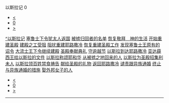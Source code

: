 ﻿





 以斯拉记 0




* [<](bible/GEN01.md)
* [0](bible/EZR.md)
* [>](bible/GEN01.md)



[^](bible/index.md)[以斯拉记](EZR01.htm#V0)
[塞鲁士下令犹太人返国](bible/EZR01.md#V0)
[被掳归回者的名单](bible/EZR02.md#V0)
[恢复敬拜　神的生活](bible/EZR03.md#V0)
[开始重建圣殿](bible/EZR03.md#V7)
[建殿之工受阻](bible/EZR04.md#V0)
[阻扰重建耶路撒冷](bible/EZR04.md#V5)
[恢复重建圣殿工作](bible/EZR04.md#V23)
[发现塞鲁士王原有的诏令](bible/EZR06.md#V0)
[大流士王下令继续建殿](bible/EZR06.md#V5)
[圣殿奉献典礼](bible/EZR06.md#V12)
[守逾越节](bible/EZR06.md#V18)
[以斯拉到达耶路撒冷](bible/EZR07.md#V0)
[亚达薛西王给以斯拉的文件](bible/EZR07.md#V10)
[以斯拉称颂耶和华](bible/EZR07.md#V26)
[从被掳之地回来的人](bible/EZR08.md#V0)
[以斯拉为圣殿招集利未人](bible/EZR08.md#V14)
[以斯拉领百姓禁食祷告](bible/EZR08.md#V20)
[献给圣殿的礼物](bible/EZR08.md#V23)
[返回耶路撒冷](bible/EZR08.md#V30)
[谴责跟异族通婚](bible/EZR09.md#V0)
[终止与异族通婚的措施](bible/EZR10.md#V0)
[娶外邦女子的人](bible/EZR10.md#V17)

* [<](bible/GEN01.md)
* [0](bible/EZR.md)
* [>](bible/GEN01.md)





---









